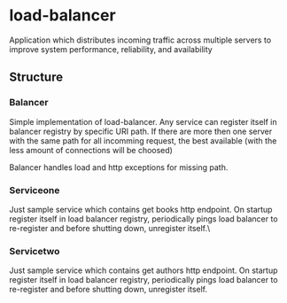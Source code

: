# load-balancer
Application which distributes incoming traffic across multiple servers to improve system performance, reliability, and availability

## Structure

### Balancer

Simple implementation of load-balancer.
Any service can register itself in balancer registry by specific URI path.
If there are more then one server with the same path for all incomming request, the best available (with the less amount of connections will be choosed)

Balancer handles load and http exceptions for missing path.
### Serviceone

Just sample service which contains get books http endpoint.
On startup register itself in load balancer registry, periodically pings load balancer to re-register and before shutting down, unregister itself.\

### Servicetwo

Just sample service which contains get authors http endpoint.
On startup register itself in load balancer registry, periodically pings load balancer to re-register and before shutting down, unregister itself.
